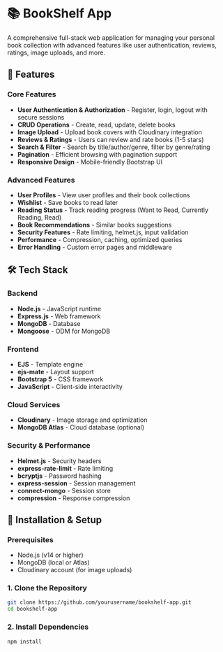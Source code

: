 # 📚 BookShelf App

A comprehensive full-stack web application for managing your personal book collection with advanced features like user authentication, reviews, ratings, image uploads, and more.

## 🌟 Features

### Core Features
- **User Authentication & Authorization** - Register, login, logout with secure sessions
- **CRUD Operations** - Create, read, update, delete books
- **Image Upload** - Upload book covers with Cloudinary integration
- **Reviews & Ratings** - Users can review and rate books (1-5 stars)
- **Search & Filter** - Search by title/author/genre, filter by genre/rating
- **Pagination** - Efficient browsing with pagination support
- **Responsive Design** - Mobile-friendly Bootstrap UI

### Advanced Features
- **User Profiles** - View user profiles and their book collections
- **Wishlist** - Save books to read later
- **Reading Status** - Track reading progress (Want to Read, Currently Reading, Read)
- **Book Recommendations** - Similar books suggestions
- **Security Features** - Rate limiting, helmet.js, input validation
- **Performance** - Compression, caching, optimized queries
- **Error Handling** - Custom error pages and middleware

## 🛠️ Tech Stack

### Backend
- **Node.js** - JavaScript runtime
- **Express.js** - Web framework
- **MongoDB** - Database
- **Mongoose** - ODM for MongoDB

### Frontend
- **EJS** - Template engine
- **ejs-mate** - Layout support
- **Bootstrap 5** - CSS framework
- **JavaScript** - Client-side interactivity

### Cloud Services
- **Cloudinary** - Image storage and optimization
- **MongoDB Atlas** - Cloud database (optional)

### Security & Performance
- **Helmet.js** - Security headers
- **express-rate-limit** - Rate limiting
- **bcryptjs** - Password hashing
- **express-session** - Session management
- **connect-mongo** - Session store
- **compression** - Response compression

## 🚀 Installation & Setup

### Prerequisites
- Node.js (v14 or higher)
- MongoDB (local or Atlas)
- Cloudinary account (for image uploads)

### 1. Clone the Repository
```bash
git clone https://github.com/yourusername/bookshelf-app.git
cd bookshelf-app
```

### 2. Install Dependencies
```bash
npm install
```
